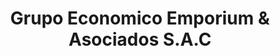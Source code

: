 ---
title: "Grupo Economico Emporium & Asociados S.A.C"
url: /huancayo/grupo-economico-emporium-und-asociados-s-a-c/
shop: Allgemein
---